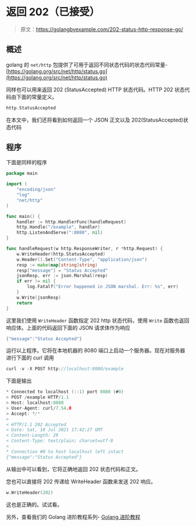 # 返回 202（已接受）

> 原文：<https://golangbyexample.com/202-status-http-response-go/>

## **概述**

golang 的 `net/http` 包提供了可用于返回不同状态代码的状态代码常量-[https://golang.org/src/net/http/status.go](https://golang.org/src/net/http/status.go)

同样也可以用来返回 202 (StatusAccepted) HTTP 状态代码。HTTP 202 状态代码由下面的常量定义。

```go
http.StatusAccepted
```

在本文中，我们还将看到如何返回一个 JSON 正文以及 202(StatusAccepted)状态代码

## **程序**

下面是同样的程序

```go
package main

import (
	"encoding/json"
	"log"
	"net/http"
)

func main() {
	handler := http.HandlerFunc(handleRequest)
	http.Handle("/example", handler)
	http.ListenAndServe(":8080", nil)
}

func handleRequest(w http.ResponseWriter, r *http.Request) {
	w.WriteHeader(http.StatusAccepted)
	w.Header().Set("Content-Type", "application/json")
	resp := make(map[string]string)
	resp["message"] = "Status Accepted"
	jsonResp, err := json.Marshal(resp)
	if err != nil {
		log.Fatalf("Error happened in JSON marshal. Err: %s", err)
	}
	w.Write(jsonResp)
	return
}
```

这里我们使用 `WriteHeader` 函数指定 202 http 状态代码，使用 `Write` 函数也返回响应体。上面的代码返回下面的 JSON 请求体作为响应

```go
{"message":"Status Accepted"}
```

运行以上程序。它将在本地机器的 8080 端口上启动一个服务器。现在对服务器进行下面的 curl 调用

```go
curl -v -X POST http://localhost:8080/example
```

下面是输出

```go
* Connected to localhost (::1) port 8080 (#0)
> POST /example HTTP/1.1
> Host: localhost:8080
> User-Agent: curl/7.54.0
> Accept: */*
> 
< HTTP/1.1 202 Accepted
< Date: Sat, 10 Jul 2021 17:42:27 GMT
< Content-Length: 29
< Content-Type: text/plain; charset=utf-8
< 
* Connection #0 to host localhost left intact
{"message":"Status Accepted"}
```

从输出中可以看到，它将正确地返回 202 状态代码和正文。

您也可以直接将 202 传递给 WriteHeader 函数来发送 202 响应。

```go
w.WriteHeader(202)
```

这也是正确的。试试看。

另外，查看我们的 Golang 进阶教程系列- [Golang 进阶教程](https://golangbyexample.com/golang-comprehensive-tutorial/)